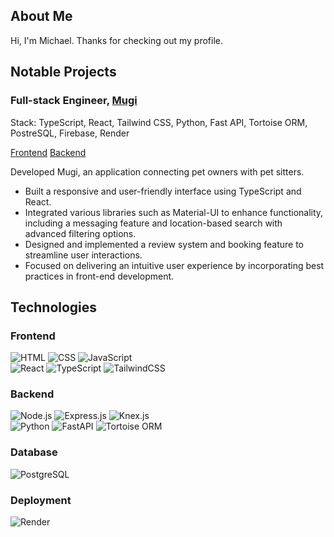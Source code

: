 ## About Me

Hi, I'm Michael. Thanks for checking out my profile.

## Notable Projects
### Full-stack Engineer, [Mugi](https://mugi.pet/)
Stack: TypeScript, React, Tailwind CSS, Python, Fast API, Tortoise ORM, PostreSQL, Firebase, Render

[Frontend](https://github.com/cc-pet-sitter/frontend)
[Backend](https://github.com/cc-pet-sitter/backend)

Developed Mugi, an application connecting pet owners with pet sitters.

- Built a responsive and user-friendly interface using TypeScript and React.
- Integrated various libraries such as Material-UI to enhance functionality, including a messaging feature and location-based search with advanced filtering options.
- Designed and implemented a review system and booking feature to streamline user interactions.
- Focused on delivering an intuitive user experience by incorporating best practices in front-end development.

## Technologies
### Frontend
![HTML](https://img.shields.io/badge/HTML-black?style=for-the-badge&logo=Html5) ![CSS](https://img.shields.io/badge/css-black?style=for-the-badge&logo=css3) ![JavaScript](https://img.shields.io/badge/Javascript-black?style=for-the-badge&logo=javascript) \
![React](https://img.shields.io/badge/React-black?style=for-the-badge&logo=react) ![TypeScript](https://img.shields.io/badge/TypeScript-black?style=for-the-badge&logo=Typescript) ![TailwindCSS](https://img.shields.io/badge/Tailwind_CSS-black?style=for-the-badge&logo=tailwindcss)

### Backend
![Node.js](https://img.shields.io/badge/node.js-black?style=for-the-badge&logo=nodedotjs) ![Express.js](https://img.shields.io/badge/Express.js-black?style=for-the-badge&logo=express) ![Knex.js](https://img.shields.io/badge/Knex.js-black?style=for-the-badge&logo=knexdotjs) \
![Python](https://img.shields.io/badge/Python-black?style=for-the-badge&logo=python) ![FastAPI](https://img.shields.io/badge/FastAPI-black?style=for-the-badge&logo=FastAPI) ![Tortoise ORM](https://img.shields.io/badge/Tortoise_ORM-black?style=for-the-badge&logo=tortoiseorm)

### Database
![PostgreSQL](https://img.shields.io/badge/PostgreSQL-black?style=for-the-badge&logo=postgresql)

### Deployment
![Render](https://img.shields.io/badge/Render-black?style=for-the-badge&logo=render)
